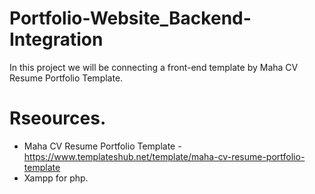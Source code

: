 # Portfolio-Website_Backend-Integration
In this project we will be connecting a front-end template by Maha CV Resume Portfolio Template.

# Rseources.
- Maha CV Resume Portfolio Template - https://www.templateshub.net/template/maha-cv-resume-portfolio-template
- Xampp for php.


